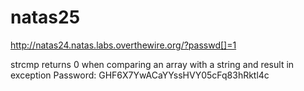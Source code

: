 # natas25

http://natas24.natas.labs.overthewire.org/?passwd[]=1

strcmp returns 0 when comparing an array with a string and result in exception
Password: GHF6X7YwACaYYssHVY05cFq83hRktl4c
